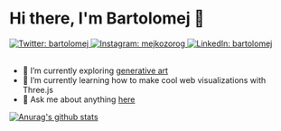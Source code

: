 # Hi there, I'm Bartolomej 👋

<a href="https://twitter.com/bartolomej">
    <img alt="Twitter: bartolomej" src="https://img.shields.io/twitter/follow/bartolomej.svg?style=flat-square&logo=TWITTER&logoColor=FFFFFF&labelColor=00aced&logoWidth=20&color=lightgray" target="_blank" />
  </a>
  <a href="https://www.instagram.com/mejkozorog/" aria-label="Follow Bartolomej on Instagram">
    <img alt="Instagram: mejkozorog" src="https://img.shields.io/badge/@mejkozorog-E4405F.svg?style=flat-square&logo=INSTAGRAM&labelColor=000&logoWidth=20" target="_blank" />
  </a>
  <a href="https://www.linkedin.com/in/bartolomej/" aria-label="Connect with Bartolomej Kozorog on LinkedIn">
    <img alt="LinkedIn: bartolomej" src="https://img.shields.io/badge/connect-0077b5.svg?style=flat-square&logo=LINKEDIN&labelColor=000&logoWidth=20" target="_blank" />
  </a>

<br />
<br />

- 🔭 I’m currently exploring [generative art](https://bartolomej.github.io/generative-art/)
- 🌱 I’m currently learning how to make cool web visualizations with Three.js
- 💬 Ask me about anything [here](https://github.com/bartolomej/bartolomej/issues)

[![Anurag's github stats](https://github-readme-stats.anuraghazra1.vercel.app/api?username=bartolomej&title_color=e8495e&icon_color=e8495e&text_color=2b373a&bg_color=f5f7fb)](https://github.com/anuraghazra/github-readme-stats)
